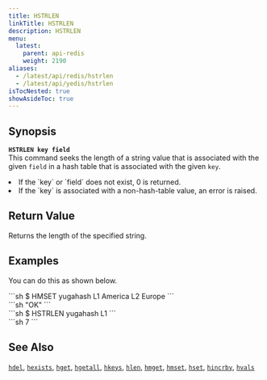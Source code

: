 ```yaml
---
title: HSTRLEN
linkTitle: HSTRLEN
description: HSTRLEN
menu:
  latest:
    parent: api-redis
    weight: 2190
aliases:
  - /latest/api/redis/hstrlen
  - /latest/api/yedis/hstrlen
isTocNested: true
showAsideToc: true
---
```


## Synopsis
<b>`HSTRLEN key field`</b><br>
This command seeks the length of a string value that is associated with the given `field` in a hash table that is associated with the given `key`.
<li>If the `key` or `field` does not exist, 0 is returned.</li>
<li>If the `key` is associated with a non-hash-table value, an error is raised.</li>

## Return Value
Returns the length of the specified string.

## Examples

You can do this as shown below.
<div class='copy separator-dollar'>
```sh
$ HMSET yugahash L1 America L2 Europe
```
</div>
```sh
"OK"
```
<div class='copy separator-dollar'>
```sh
$ HSTRLEN yugahash L1
```
</div>
```sh
7
```

## See Also
[`hdel`](../hdel/), [`hexists`](../hexists/), [`hget`](../hget/), [`hgetall`](../hgetall/), [`hkeys`](../hkeys/), [`hlen`](../hlen/), [`hmget`](../hmget/), [`hmset`](../hmset/), [`hset`](../hset/), [`hincrby`](../hincrby/), [`hvals`](../hvals/)
